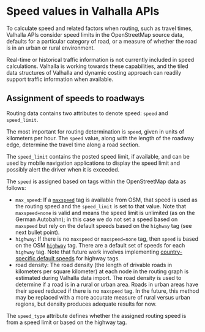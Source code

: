 # Speed values in Valhalla APIs

To calculate speed and related factors when routing, such as travel times, Valhalla APIs consider speed limits in the OpenStreetMap source data, defaults for a particular category of road, or a measure of whether the road is in an urban or rural environment.

Real-time or historical traffic information is not currently included in speed calculations. Valhalla is working towards these capabilities, and the tiled data structures of Valhalla and dynamic costing approach can readily support traffic information when available.

## Assignment of speeds to roadways

Routing data contains two attributes to denote speed: `speed` and `speed_limit`.

The most important for routing determination is `speed`, given in units of kilometers per hour. The `speed` value, along with the length of the roadway edge, determine the travel time along a road section.

The `speed_limit` contains the posted speed limit, if available, and can be used by mobile navigation applications to display the speed limit and possibly alert the driver when it is exceeded.

The `speed` is assigned based on tags within the OpenStreetMap data as follows:

* `max_speed`: If a [`maxspeed`](https://wiki.openstreetmap.org/wiki/Key:maxspeed) tag is available from OSM, that speed is used as the routing speed and the `speed_limit` is set to that value. Note that `maxspeed=none` is valid and means the speed limit is unlimited (as on the German Autobahn); in this case we do not set a speed based on `maxspeed` but rely on the default speeds based on the `highway` tag (see next bullet point).
* `highway`:  If there is no `maxspeed` or `maxspeed=none` tag, then `speed` is based on the OSM [`highway`](https://wiki.openstreetmap.org/wiki/Key:highway) tag. There are a default set of speeds for each `highway` tag. Note that future work involves implementing [country-specific default speeds](https://wiki.openstreetmap.org/wiki/OSM_tags_for_routing/Maxspeed) for highway tags.
* road density: The road density (the length of drivable roads in kilometers per square kilometer) at each node in the routing graph is estimated during Valhalla data import. The road density is used to determine if a road is in a rural or urban area. Roads in urban areas have their speed reduced if there is no `maxspeed` tag. In the future, this method may be replaced with a more accurate measure of rural versus urban regions, but density produces adequate results for now.

The `speed_type` attribute defines whether the assigned routing speed is from a speed limit or based on the highway tag.
